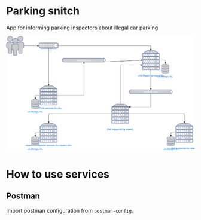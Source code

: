 # Parking snitch
App for informing parking inspectors about illegal car parking

![parking-snitch](docs/parking-snitch.svg "parking-snitch")

# How to use services

## Postman

Import postman configuration from `postman-config`.


